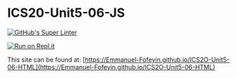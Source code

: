 # ICS20-Unit5-06-JS

[![GitHub's Super Linter](https://github.com/Emmanuel-Fofeyin/ICS2O-Unit5-06-HTML/workflows/GitHub's%20Super%20Linter/badge.svg)](https://github.com/Emmanuel-Fofeyin/ICS2O-Unit5-06-HTML/actions)

[![Run on Repl.it](https://repl.it/badge/github/Emmanuel-Fofeyin/ICS2O-Unit5-06-HTML)](https://repl.it/github/Emmanuel-Fofeyin/ICS2O-Unit5-06-HTML)

This site can be found at: [https://Emmanuel-Fofeyin.github.io/ICS2O-Unit5-06-HTML](https://Emmanuel-Fofeyin.github.io/ICS2O-Unit5-06-HTML)
